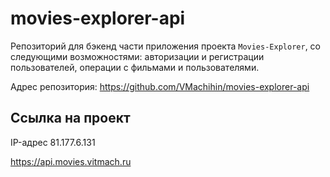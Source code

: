 # movies-explorer-api

Репозиторий для бэкенд части приложения проекта `Movies-Explorer`, со следующими возможностями: авторизации и регистрации пользователей, операции с фильмами и пользователями.

Адрес репозитория: https://github.com/VMachihin/movies-explorer-api

## Ссылка на проект

IP-адрес 81.177.6.131

https://api.movies.vitmach.ru
